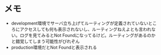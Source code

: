 # メモ

* development環境でサーバ立ち上げてルーティングが定義されていないところにアクセスしても何も表示されないし、ルーティングねえよとも言われない。ログを見てみるとNot Foundになってるけど。ルーティングがあるのかと錯覚してしまう可能性がびれぞん
* production環境だとNot Foundと表示される
